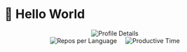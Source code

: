 # 👋 Hello World

<p align="center">
  <img src="http://github-profile-summary-cards.vercel.app/api/cards/profile-details?username=houfei&theme=nord_bright" alt="Profile Details">
  <br>
  <img src="http://github-profile-summary-cards.vercel.app/api/cards/repos-per-language?username=houfei&theme=nord_bright" alt="Repos per Language">
  &nbsp;&nbsp;&nbsp;
  <img src="http://github-profile-summary-cards.vercel.app/api/cards/productive-time?username=houfei&theme=nord_bright&utcOffset=8" alt="Productive Time">
</p>